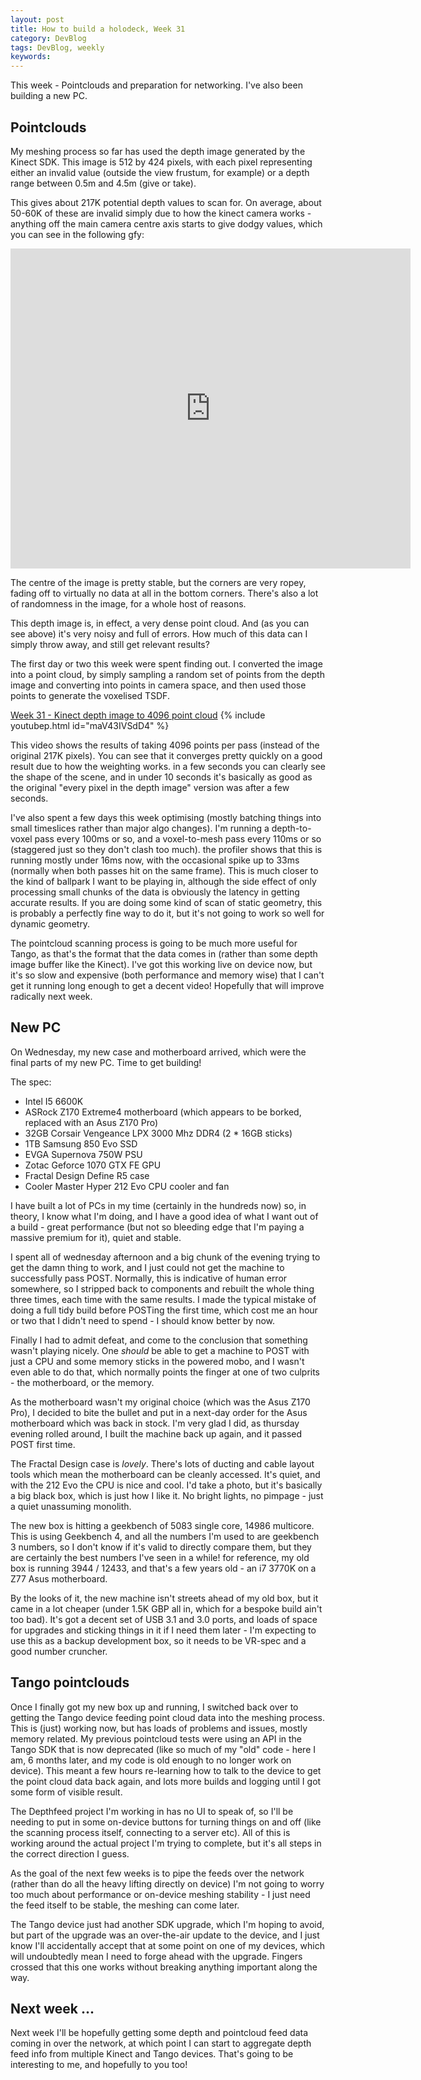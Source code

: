 ```yaml
---
layout: post
title: How to build a holodeck, Week 31
category: DevBlog
tags: DevBlog, weekly
keywords: 
---
```


This week - Pointclouds and preparation for networking. I've also been building
a new PC.


## Pointclouds

My meshing process so far has used the depth image generated by the Kinect SDK. This image
is 512 by 424 pixels, with each pixel representing either an invalid value (outside the view
frustum, for example) or a depth range between 0.5m and 4.5m (give or take).

This gives about 217K potential depth values to scan for. On average, about 50-60K of these
are invalid simply due to how the kinect camera works - anything off the main camera centre axis
starts to give dodgy values, which you can see in the following gfy:

<iframe src='https://www.gfycat.com/ifr/HalfPalatableHind' frameborder='0' scrolling='no' width='640' height='512' allowfullscreen></iframe>

The centre of the image is pretty stable, but the corners are very ropey, fading off to virtually
no data at all in the bottom corners. There's also a lot of randomness in the image, for a whole host of reasons.

This depth image is, in effect, a very dense point cloud. And (as you can see above) it's very noisy
and full of errors. How much of this data can I simply throw away, and still get relevant results?

The first day or two this week were spent finding out. I converted the image into a point cloud, by simply
sampling a random set of points from the depth image and converting into points in camera space, and then
used those points to generate the voxelised TSDF.

[Week 31 - Kinect depth image to 4096 point cloud](https://youtu.be/maV43IVSdD4)
{% include youtubep.html id="maV43IVSdD4" %}

This video shows the results of taking 4096 points per pass (instead of the original 217K pixels). You
can see that it converges pretty quickly on a good result due to how the weighting works. in a few seconds
you can clearly see the shape of the scene, and in under 10 seconds it's basically as good as the original
"every pixel in the depth image" version was after a few seconds.

I've also spent a few days this week optimising (mostly batching things into small timeslices rather than
major algo changes). I'm running a depth-to-voxel pass every 100ms or so, and a voxel-to-mesh pass every
110ms or so (staggered just so they don't clash too much).
the profiler shows that this is running mostly under 16ms now, with the occasional
spike up to 33ms (normally when both passes hit on the same frame).
This is much closer to the kind of ballpark I want to be playing in, although the side effect
of only processing small chunks of the data is obviously the latency in getting accurate results. If you are
doing some kind of scan of static geometry, this is probably a perfectly fine way to do it, but it's not going
to work so well for dynamic geometry.

The pointcloud scanning process is going to be much more useful for Tango, as that's the format that the
data comes in (rather than some depth image buffer like the Kinect). I've got this working live on device now,
but it's so slow and expensive (both performance and memory wise) that I can't get it running long enough
to get a decent video! Hopefully that will improve radically next week.

## New PC

On Wednesday, my new case and motherboard arrived, which were the final parts of my new PC. Time to get building!

The spec:

* Intel I5 6600K
* ASRock Z170 Extreme4 motherboard (which appears to be borked, replaced with an Asus Z170 Pro)
* 32GB Corsair Vengeance LPX 3000 Mhz DDR4 (2 * 16GB sticks)
* 1TB Samsung 850 Evo SSD
* EVGA Supernova 750W PSU
* Zotac Geforce 1070 GTX FE GPU
* Fractal Design Define R5 case
* Cooler Master Hyper 212 Evo CPU cooler and fan

I have built a lot of PCs in my time (certainly in the hundreds now) so, in theory, I know what I'm doing, and I
have a good idea of what I want out of a build - great performance (but not so bleeding edge that I'm paying
a massive premium for it), quiet and stable.

I spent all of wednesday afternoon and a big chunk of the evening trying to get the damn thing to work, and
I just could not get the machine to successfully pass POST. Normally, this is indicative of human error somewhere,
so I stripped back to components and rebuilt the whole thing three times, each time with the same results. I
made the typical mistake of doing a full tidy build before POSTing the first time, which cost me an hour or two
that I didn't need to spend - I should know better by now.

Finally I had to admit defeat, and come to the conclusion that something wasn't playing nicely. One *should* be
able to get a machine to POST with just a CPU and some memory sticks in the powered mobo, and I wasn't even
able to do that, which normally points the finger at one of two culprits - the motherboard, or the memory.

As the motherboard wasn't my original choice (which was the Asus Z170 Pro), I decided to bite the bullet and
put in a next-day order for the Asus motherboard which was back in stock. I'm very glad I did, as thursday evening
rolled around, I built the machine back up again, and it passed POST first time.

The Fractal Design case is *lovely*. There's lots of ducting and cable layout tools which mean the motherboard
can be cleanly accessed. It's quiet, and with the 212 Evo the CPU is nice and cool. I'd take a photo, but it's basically
a big black box, which is just how I like it. No bright lights, no pimpage - just a quiet unassuming monolith.

The new box is hitting a geekbench of 5083 single core, 14986 multicore. This is using Geekbench 4, and all the
numbers I'm used to are geekbench 3 numbers, so I don't know if it's valid to directly compare them, but they are
certainly the best numbers I've seen in a while! for reference, my old box is running 3944 / 12433, and that's
a few years old - an i7 3770K on a Z77 Asus motherboard.

By the looks of it, the new machine isn't streets ahead of my old box, but it came in a lot cheaper (under 1.5K
GBP all in, which for a bespoke build ain't too bad). It's got a decent set of USB 3.1 and 3.0 ports, and loads
of space for upgrades and sticking things in it if I need them later - I'm expecting to use this as a backup
development box, so it needs to be VR-spec and a good number cruncher.

## Tango pointclouds

Once I finally got my new box up and running, I switched back over to getting the Tango device feeding point
cloud data into the meshing process. This is (just) working now, but has loads of problems and issues, mostly
memory related. My previous pointcloud tests were using an API in the Tango SDK that is now deprecated (like
so much of my "old" code - here I am, 6 months later, and my code is old enough to no longer work on device).
This meant a few hours re-learning how to talk to the device to get the point cloud data back again, and
lots more builds and logging until I got some form of visible result.

The Depthfeed project I'm working in has no UI to speak of, so I'll be needing to put in some on-device buttons
for turning things on and off (like the scanning process itself, connecting to a server etc). All of this
is working around the actual project I'm trying to complete, but it's all steps in the correct direction I guess.

As the goal of the next few weeks is to pipe the feeds over the network (rather than do all the heavy lifting
directly on device) I'm not going to worry too much about performance or on-device meshing stability - I
just need the feed itself to be stable, the meshing can come later.

The Tango device just had another SDK upgrade, which I'm hoping to avoid, but part of the upgrade was an
over-the-air update to the device, and I just know I'll accidentally accept that at some point on one of my
devices, which will undoubtedly mean I need to forge ahead with the upgrade. Fingers crossed that this one
works without breaking anything important along the way.

## Next week ...

Next week I'll be hopefully getting some depth and pointcloud feed data coming in over the network, at which point
I can start to aggregate depth feed info from multiple Kinect and Tango devices. That's going to be
interesting to me, and hopefully to you too!








